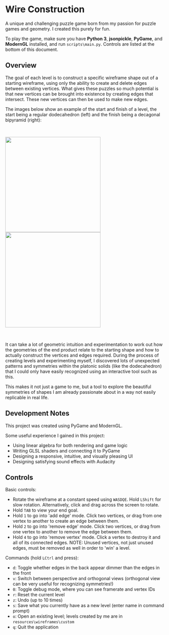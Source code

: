 # Wire Construction

A unique and challenging puzzle game born from my passion for puzzle games and geometry. I created this purely for fun.

To play the game, make sure you have **Python 3**, **jsonpickle**, **PyGame**, and **ModernGL** installed, and run `scripts\main.py`. Controls are listed at the bottom of this document.

## Overview

The goal of each level is to construct a specific wireframe shape out of a starting wireframe, using only the ability to create and delete edges between existing vertices. What gives these puzzles so much potential is that new vertices can be brought into existence by creating edges that intersect. These new vertices can then be used to make new edges.

The images below show an example of the start and finish of a level, the start being a regular dodecahedron (left) and the finish being a decagonal bipyramid (right):

&nbsp;  

<img src="https://github.com/Aledax/WireConstruction/assets/89650652/7d102db6-2969-4774-8dca-c8c77316b420" width="300" height="300">
<img src="https://github.com/Aledax/WireConstruction/assets/89650652/90a4a217-d168-4bcc-89fa-9da723a326d2" width="300" height="300">

&nbsp;  

It can take a lot of geometric intuition and experimentation to work out how the geometries of the end product relate to the starting shape and how to actually construct the vertices and edges required. During the process of creating levels and experimenting myself, I discovered lots of unexpected patterns and symmetries within the platonic solids (like the dodecahedron) that I could only have easily recognized using an interactive tool such as this.

This makes it not just a game to me, but a tool to explore the beautiful symmetries of shapes I am already passionate about in a way not easily replicable in real life.

## Development Notes

This project was created using PyGame and ModernGL.

Some useful experience I gained in this project:
- Using linear algebra for both rendering and game logic
- Writing GLSL shaders and connecting it to PyGame
- Designing a responsive, intuitive, and visually pleasing UI
- Designing satisfying sound effects with Audacity

## Controls

Basic controls:
- Rotate the wireframe at a constant speed using `WASDQE`. Hold `LShift` for slow rotation. Alternatively, click and drag across the screen to rotate.
- Hold `TAB` to view your end goal.
- Hold `1` to go into 'add edge' mode. Click two vertices, or drag from one vertex to another to create an edge between them.
- Hold `2` to go into 'remove edge' mode. Click two vertices, or drag from one vertex to another to remove the edge between them.
- Hold `4` to go into 'remove vertex' mode. Click a vertex to destroy it and all of its connected edges. NOTE: Unused vertices, not just unused edges, must be removed as well in order to 'win' a level.

Commands (hold `LCtrl` and press):
- `d`: Toggle whether edges in the back appear dimmer than the edges in the front
- `v`: Switch between perspective and orthogonal views (orthogonal view can be very useful for recognizing symmetries!)
- `0`: Toggle debug mode, where you can see framerate and vertex IDs
- `r`: Reset the current level
- `z`: Undo (up to 10 times)
- `s`: Save what you currently have as a new level (enter name in command prompt)
- `o`: Open an existing level; levels created by me are in `resources\wireframes\custom`
- `q`: Quit the application
